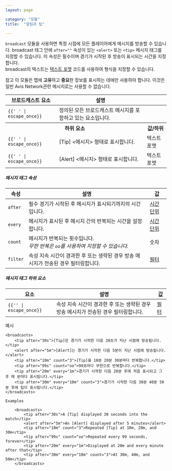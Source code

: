 ```yaml
---
layout: page

category: "모듈"
title:  "알림과 팁"

---
```


`broadcast` 모듈을 사용하면 특정 시점에 모든 플레이어에게 메시지를 방송할 수 있습니다.
broadcast 태그 안에 `after=""` 속성이 있는 `<alert>` 또는 `<tip>` 메시지 태그를 지정할 수 있습니다. 이 속성은 필수이며 경기가 시작된 후 방송이 표시되는 시간을 지정합니다. <br/>
broadcast의 텍스트는 [텍스트 포맷](/reference/formatting) 코드를 사용하여 형식을 지정할 수 있습니다.

<span class="label label-warning">참고</span>
이 모듈은 맵에 **고유**하고 **중요**한 정보를 표시하는 데에만 사용하야 합니다.
이것은 일반 Avis Network관련 메시지로는 사용할 수 없습니다.

<div class='table-responsive'>
  <table class='table table-striped table-condensed'>
    <thead>
      <tr>
        <th>브로드캐스트 요소</th>
        <th>설명</th>
        <th></th>
      </tr>
    </thead>
    <tbody>
      <tr>
        <td>
          <span class='highlight'>
            <code>{{'<broadcasts> </broadcasts>' | escape_once}}</code>
          </span>
        </td>
        <td>정의된 모든 브로드캐스트 메시지를 포함하고 있는 요소입니다.</td>
        <td></td>
      </tr>
      <tr>
        <th colspan='2'>하위 요소</th>
        <th>값/하위</th>
      </tr>
      <tr>
        <td>
          <span class='highlight'>
            <code>{{'<tip> </tip>' | escape_once}}</code>
          </span>
        </td>
        <td>
          [Tip] <메시지> 형태로 표시합니다.
        </td>
        <td>
          <span class='label label-primary'>텍스트 포맷</span>
        </td>
      </tr>
      <tr>
        <td>
          <span class='highlight'>
            <code>{{'<alert> </alert>' | escape_once}}</code>
          </span>
        </td>
        <td>
          [Alert] <메시지> 형태로 표시합니다.
        </td>
        <td>
          <span class='label label-primary'>텍스트 포맷</span>
        </td>
      </tr>
    </tbody>
  </table>
</div>
<h5>메시지 태그 속성</h5>
<div class='table-responsive'>
  <table class='table table-striped table-condensed'>
    <thead>
      <tr>
        <th>속성</th>
        <th>설명</th>
        <th>값</th>
      </tr>
    </thead>
    <tbody>
      <tr>
        <td>
          <code>after</code>
        </td>
        <td>
          <span class='label label-danger'>필수</span>
          경기가 시작된 후 메시지가 표시되기까지의 시간입니다.
        </td>
        <td>
          <a href='/reference/time_periods'>시간 단위</a>
        </td>
      </tr>
      <tr>
        <td>
          <code>every</code>
        </td>
        <td>
          메시지가 표시된 후 메시지 간의 반복되는 시간을 설정합니다.
        </td>
        <td>
          <a href='/reference/time_periods'>시간 단위</a>
        </td>
      </tr>
      <tr>
        <td>
          <code>count</code>
        </td>
        <td>
          메시지가 반복되는 횟수입니다.<br/>
          <i>무한 반복은 <code>oo</code>를 사용하여 지정할 수 있습니다.</i>
        </td>
        <td>
          <span class='label label-primary'>숫자</span>
        </td>
      </tr>
      <tr>
        <td>
          <code>filter</code>
        </td>
        <td>
          <span class='label label-default' title='이는 속성 또는 하위 요소일 수 있습니다.'>속성</span> 지속 시간이 경과한 후 또는 생략된 경우 방송 메시지가 전송된 경우 필터링합니다.
        </td>
        <td>
          <a href='/modules/filters'>필터</a>
        </td>
      </tr>
    </tbody>
  </table>
</div>
<h5>메시지 태그 하위 요소</h5>
<div class='table-responsive'>
  <table class='table table-striped table-condensed'>
    <thead>
      <tr>
        <th>요소</th>
        <th>설명</th>
        <th>값</th>
      </tr>
    </thead>
    <tbody>
      <tr>
        <td>
          <span class='highlight'>
            <code>{{'<filter>' | escape_once}}</code>
          </span>
        </td>
        <td>
          <span class='label label-default' title='이는 속성 또는 하위 요소일 수 있습니다.'>속성</span> 지속 시간이 경과한 후 또는 생략된 경우 방송 메시지가 전송된 경우 필터링합니다.
        </td>
        <td>
          <a href='/modules/filters'>필터</a>
        </td>
      </tr>
    </tbody>
  </table>
</div>

예시

    <broadcasts>
        <tip after="30s">[Tip]은 경기가 시작한 다음 30초가 지난 시점에 방송됩니다.</tip>
        <alert after="5m">[Alert]는 경기가 시작한 다음 5분이 지난 시점에 방송됩니다.</alert>
        <tip after="10m" count="3">[Tip]을 10분 20분 30분마다 반복합니다.</tip>
        <tip after="99s" count="oo">99초마다 무한으로 반복합니다.</tip>
        <tip after="20m" every="1m">경기가 시작한 다음 20분 후에 처음 표시되고 그 후 매 분마다 표시됩니다.</tip>
        <tip after="30m" every="10m" count="3">경기가 시작한 다음 30분 40분 50분 후에 팁이 표시됩니다.</tip>
    </broadcasts>

    Examples

        <broadcasts>
            <tip after="30s">A [Tip] displayed 30 seconds into the match</tip>
            <alert after="5m">An [Alert] displayed after 5 minutes</alert>
            <tip after="10m" count="3">Repeated [Tip] at 10m, 20m, and 30m</tip>
            <tip after="99s" count="oo">Repeated every 99 seconds, forever</tip>
            <tip after="20m" every="1m">Displayed at 20m and every minute after that</tip>
            <tip after="30m" every="10m" count="3">At 30m, 40m, and 50m</tip>
        </broadcasts>
